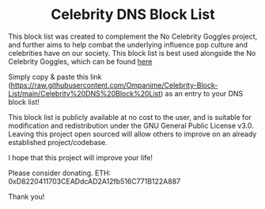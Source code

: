 <h1 align="center">Celebrity DNS Block List</h1>

This block list was created to complement the No Celebrity Goggles project, and further aims to help combat the underlying influence pop culture and celebrities have on our society. This block list is best used alongside the No Celebrity Goggles, which can be found [here](https://search.brave.com/goggles/discover?goggles_id=https%3A%2F%2Fraw.githubusercontent.com%2FOmpanime%2FNo-Celebrity-Goggles%2Fmain%2FNo%2520Celebrity%2520Goggles)

Simply copy & paste this link (https://raw.githubusercontent.com/Ompanime/Celebrity-Block-List/main/Celebrity%20DNS%20Block%20List) as an entry to your DNS block list!

This block list is publicly available at no cost to the user, and is suitable for modification and redistribution under the GNU General Public License v3.0. Leaving this project open sourced will allow others to improve on an already established project/codebase.

I hope that this project will improve your life!


Please consider donating.
ETH: 0xD8220411703CEADdcAD2A12fb516C771B122A887

Thank you!
